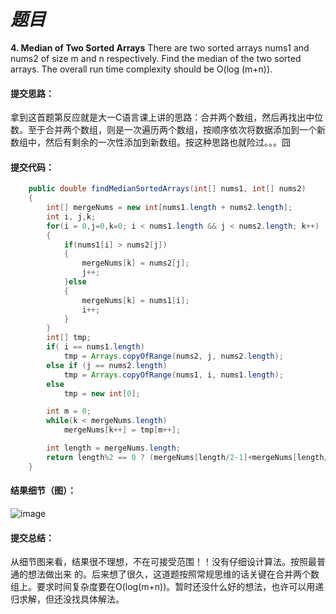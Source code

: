 # *题目*
**4. Median of Two Sorted Arrays**
There are two sorted arrays nums1 and nums2 of size m and n respectively. Find the median of the two sorted arrays. The overall run time complexity should be O(log (m+n)).

#### 提交思路：
拿到这首题第反应就是大一C语言课上讲的思路：合并两个数组，然后再找出中位数。至于合并两个数组，则是一次遍历两个数组，按顺序依次将数据添加到一个新数组中，然后有剩余的一次性添加到新数组。按这种思路也就险过。。。囧
#### 提交代码：
```java
    public double findMedianSortedArrays(int[] nums1, int[] nums2)
    {
        int[] mergeNums = new int[nums1.length + nums2.length];
        int i, j,k;
        for(i = 0,j=0,k=0; i < nums1.length && j < nums2.length; k++)
        {
            if(nums1[i] > nums2[j])
            {
                mergeNums[k] = nums2[j];
                j++;
            }else
            {
                mergeNums[k] = nums1[i];
                i++;
            }
        }
        int[] tmp;
        if( i == nums1.length)
            tmp = Arrays.copyOfRange(nums2, j, nums2.length);
        else if (j == nums2.length)
            tmp = Arrays.copyOfRange(nums1, i, nums1.length);
        else
            tmp = new int[0];

        int m = 0;
        while(k < mergeNums.length)
            mergeNums[k++] = tmp[m++];

        int length = mergeNums.length;
        return length%2 == 0 ? (mergeNums[length/2-1]+mergeNums[length/2])*1.0/2 : mergeNums[length/2];
    }
```
#### 结果细节（图）：
![image](https://github.com/jnuyanfa/YanFa-LeetCode-with-JAVA/blob/master/src/leetcode004_FindMedian/img/1.png)
#### 提交总结：
从细节图来看，结果很不理想，不在可接受范围！！没有仔细设计算法。按照最普通的想法做出来 的。后来想了很久，这道题按照常规思维的话关键在合并两个数组上。要求时间复杂度要在O(log(m+n))。暂时还没什么好的想法，也许可以用递归求解，但还没找具体解法。
